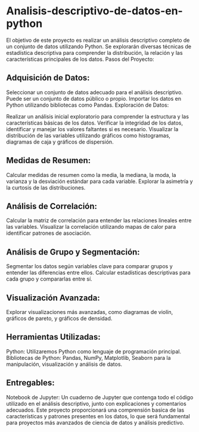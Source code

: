 # Analisis-descriptivo-de-datos-en-python
El objetivo de este proyecto es realizar un análisis descriptivo completo de un conjunto de datos utilizando Python. Se explorarán diversas técnicas de estadística descriptiva para comprender la distribución, la relación y las características principales de los datos.
Pasos del Proyecto:

## Adquisición de Datos:

Seleccionar un conjunto de datos adecuado para el análisis descriptivo. Puede ser un conjunto de datos público o propio.
Importar los datos en Python utilizando bibliotecas como Pandas.
Exploración de Datos:

Realizar un análisis inicial exploratorio para comprender la estructura y las características básicas de los datos.
Verificar la integridad de los datos, identificar y manejar los valores faltantes si es necesario.
Visualizar la distribución de las variables utilizando gráficos como histogramas, diagramas de caja y gráficos de dispersión.

## Medidas de Resumen:

Calcular medidas de resumen como la media, la mediana, la moda, la varianza y la desviación estándar para cada variable.
Explorar la asimetría y la curtosis de las distribuciones.

## Análisis de Correlación:

Calcular la matriz de correlación para entender las relaciones lineales entre las variables.
Visualizar la correlación utilizando mapas de calor para identificar patrones de asociación.

## Análisis de Grupo y Segmentación:

Segmentar los datos según variables clave para comparar grupos y entender las diferencias entre ellos.
Calcular estadísticas descriptivas para cada grupo y compararlas entre sí.

## Visualización Avanzada:

Explorar visualizaciones más avanzadas, como diagramas de violín, gráficos de pareto, y gráficos de densidad.

## Herramientas Utilizadas:

Python: Utilizaremos Python como lenguaje de programación principal.
Bibliotecas de Python: Pandas, NumPy, Matplotlib, Seaborn para la manipulación, visualización y análisis de datos.

## Entregables:

Notebook de Jupyter: Un cuaderno de Jupyter que contenga todo el código utilizado en el análisis descriptivo, junto con explicaciones y comentarios adecuados.
Este proyecto proporcionará una comprensión basica de las características y patrones presentes en los datos, lo que será fundamental para proyectos más avanzados de ciencia de datos y análisis predictivo.
